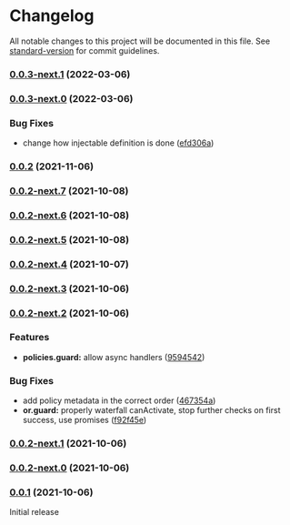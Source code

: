 # Changelog

All notable changes to this project will be documented in this file. See [standard-version](https://github.com/conventional-changelog/standard-version) for commit guidelines.

### [0.0.3-next.1](https://github.com/KnodesCommunity/nest-casl/compare/v0.0.3-next.0...v0.0.3-next.1) (2022-03-06)

### [0.0.3-next.0](https://github.com/KnodesCommunity/nest-casl/compare/v0.0.2...v0.0.3-next.0) (2022-03-06)


### Bug Fixes

* change how injectable definition is done ([efd306a](https://github.com/KnodesCommunity/nest-casl/commit/efd306aa8de7ccdf751f602023f008c0c2449e0f))

### [0.0.2](https://github.com/KnodesCommunity/nest-casl/compare/v0.0.2-next.7...v0.0.2) (2021-11-06)

### [0.0.2-next.7](https://github.com/KnodesCommunity/nest-casl/compare/v0.0.2-next.6...v0.0.2-next.7) (2021-10-08)

### [0.0.2-next.6](https://github.com/KnodesCommunity/nest-casl/compare/v0.0.2-next.5...v0.0.2-next.6) (2021-10-08)

### [0.0.2-next.5](https://github.com/KnodesCommunity/nest-casl/compare/v0.0.2-next.4...v0.0.2-next.5) (2021-10-08)

### [0.0.2-next.4](https://github.com/KnodesCommunity/nest-casl/compare/v0.0.2-next.3...v0.0.2-next.4) (2021-10-07)

### [0.0.2-next.3](https://github.com/KnodesCommunity/nest-casl/compare/v0.0.2-next.2...v0.0.2-next.3) (2021-10-06)

### [0.0.2-next.2](https://github.com/KnodesCommunity/nest-casl/compare/v0.0.2-next.1...v0.0.2-next.2) (2021-10-06)


### Features

* **policies.guard:** allow async handlers ([9594542](https://github.com/KnodesCommunity/nest-casl/commit/95945423b9d78ecb1353fe6c1a2228d5c9571cec))


### Bug Fixes

* add policy metadata in the correct order ([467354a](https://github.com/KnodesCommunity/nest-casl/commit/467354a0434a6518f52697c7ab46642ed9384f8e))
* **or.guard:** properly waterfall canActivate, stop further checks on first success, use promises ([f92f45e](https://github.com/KnodesCommunity/nest-casl/commit/f92f45e023c36a7fdfebe01851315d839a2f5a9f))

### [0.0.2-next.1](https://github.com/KnodesCommunity/nest-casl/compare/v0.0.2-next.0...v0.0.2-next.1) (2021-10-06)

### [0.0.2-next.0](https://github.com/KnodesCommunity/nest-casl/compare/v0.0.1...v0.0.2-next.0) (2021-10-06)

### [0.0.1](https://github.com/KnodesCommunity/nest-casl/compare/78f16a2f9e103be41b9d6a872f547eb54bc0d80e...v0.0.1) (2021-10-06)

Initial release
